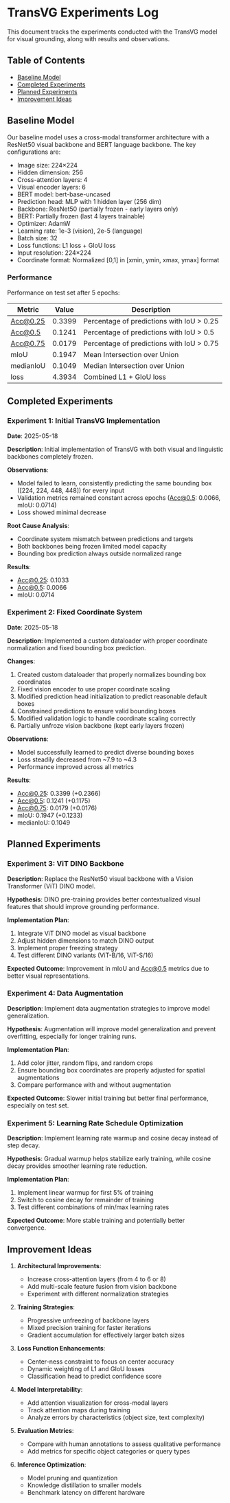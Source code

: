 # TransVG Experiments Log

This document tracks the experiments conducted with the TransVG model for visual grounding, along with results and observations.

## Table of Contents

- [Baseline Model](#baseline-model)
- [Completed Experiments](#completed-experiments)
- [Planned Experiments](#planned-experiments)
- [Improvement Ideas](#improvement-ideas)

## Baseline Model

Our baseline model uses a cross-modal transformer architecture with a ResNet50 visual backbone and BERT language backbone. The key configurations are:

- Image size: 224×224
- Hidden dimension: 256
- Cross-attention layers: 4
- Visual encoder layers: 6
- BERT model: bert-base-uncased
- Prediction head: MLP with 1 hidden layer (256 dim)
- Backbone: ResNet50 (partially frozen - early layers only)
- BERT: Partially frozen (last 4 layers trainable)
- Optimizer: AdamW
- Learning rate: 1e-3 (vision), 2e-5 (language)
- Batch size: 32
- Loss functions: L1 loss + GIoU loss
- Input resolution: 224×224
- Coordinate format: Normalized [0,1] in [xmin, ymin, xmax, ymax] format

### Performance

Performance on test set after 5 epochs:

| Metric       | Value  | Description |
|--------------|--------|-------------|
| Acc@0.25     | 0.3399 | Percentage of predictions with IoU > 0.25 |
| Acc@0.5      | 0.1241 | Percentage of predictions with IoU > 0.5 |
| Acc@0.75     | 0.0179 | Percentage of predictions with IoU > 0.75 |
| mIoU         | 0.1947 | Mean Intersection over Union |
| medianIoU    | 0.1049 | Median Intersection over Union |
| loss         | 4.3934 | Combined L1 + GIoU loss |

## Completed Experiments

### Experiment 1: Initial TransVG Implementation

**Date**: 2025-05-18

**Description**: Initial implementation of TransVG with both visual and linguistic backbones completely frozen.

**Observations**:
- Model failed to learn, consistently predicting the same bounding box ([224, 224, 448, 448]) for every input
- Validation metrics remained constant across epochs (Acc@0.5: 0.0066, mIoU: 0.0714)
- Loss showed minimal decrease

**Root Cause Analysis**:
- Coordinate system mismatch between predictions and targets
- Both backbones being frozen limited model capacity
- Bounding box prediction always outside normalized range

**Results**:
- Acc@0.25: 0.1033
- Acc@0.5: 0.0066
- mIoU: 0.0714

### Experiment 2: Fixed Coordinate System

**Date**: 2025-05-18

**Description**: Implemented a custom dataloader with proper coordinate normalization and fixed bounding box prediction.

**Changes**:
1. Created custom dataloader that properly normalizes bounding box coordinates
2. Fixed vision encoder to use proper coordinate scaling
3. Modified prediction head initialization to predict reasonable default boxes
4. Constrained predictions to ensure valid bounding boxes
5. Modified validation logic to handle coordinate scaling correctly
6. Partially unfroze vision backbone (kept early layers frozen)

**Observations**:
- Model successfully learned to predict diverse bounding boxes
- Loss steadily decreased from ~7.9 to ~4.3
- Performance improved across all metrics

**Results**:
- Acc@0.25: 0.3399 (+0.2366)
- Acc@0.5: 0.1241 (+0.1175)
- Acc@0.75: 0.0179 (+0.0176)
- mIoU: 0.1947 (+0.1233)
- medianIoU: 0.1049

## Planned Experiments

### Experiment 3: ViT DINO Backbone

**Description**: Replace the ResNet50 visual backbone with a Vision Transformer (ViT) DINO model.

**Hypothesis**: DINO pre-training provides better contextualized visual features that should improve grounding performance.

**Implementation Plan**:
1. Integrate ViT DINO model as visual backbone
2. Adjust hidden dimensions to match DINO output
3. Implement proper freezing strategy
4. Test different DINO variants (ViT-B/16, ViT-S/16)

**Expected Outcome**: Improvement in mIoU and Acc@0.5 metrics due to better visual representations.

### Experiment 4: Data Augmentation

**Description**: Implement data augmentation strategies to improve model generalization.

**Hypothesis**: Augmentation will improve model generalization and prevent overfitting, especially for longer training runs.

**Implementation Plan**:
1. Add color jitter, random flips, and random crops
2. Ensure bounding box coordinates are properly adjusted for spatial augmentations
3. Compare performance with and without augmentation

**Expected Outcome**: Slower initial training but better final performance, especially on test set.

### Experiment 5: Learning Rate Schedule Optimization

**Description**: Implement learning rate warmup and cosine decay instead of step decay.

**Hypothesis**: Gradual warmup helps stabilize early training, while cosine decay provides smoother learning rate reduction.

**Implementation Plan**:
1. Implement linear warmup for first 5% of training
2. Switch to cosine decay for remainder of training
3. Test different combinations of min/max learning rates

**Expected Outcome**: More stable training and potentially better convergence.

## Improvement Ideas

1. **Architectural Improvements**:
   - Increase cross-attention layers (from 4 to 6 or 8)
   - Add multi-scale feature fusion from vision backbone
   - Experiment with different normalization strategies

2. **Training Strategies**:
   - Progressive unfreezing of backbone layers
   - Mixed precision training for faster iterations
   - Gradient accumulation for effectively larger batch sizes

3. **Loss Function Enhancements**:
   - Center-ness constraint to focus on center accuracy
   - Dynamic weighting of L1 and GIoU losses
   - Classification head to predict confidence score

4. **Model Interpretability**:
   - Add attention visualization for cross-modal layers
   - Track attention maps during training
   - Analyze errors by characteristics (object size, text complexity)

5. **Evaluation Metrics**:
   - Compare with human annotations to assess qualitative performance
   - Add metrics for specific object categories or query types

6. **Inference Optimization**:
   - Model pruning and quantization
   - Knowledge distillation to smaller models
   - Benchmark latency on different hardware 
